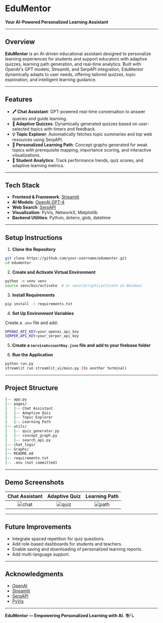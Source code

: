 # EduMentor

**Your AI-Powered Personalized Learning Assistant**

---

## Overview

**EduMentor** is an AI-driven educational assistant designed to personalize learning experiences for students and support educators with adaptive quizzes, learning path generation, and real-time analytics. Built with OpenAI's GPT models, Streamlit, and SerpAPI integration, EduMentor dynamically adapts to user needs, offering tailored quizzes, topic exploration, and intelligent learning guidance.

---

## Features

- **🖊️ Chat Assistant**: GPT-powered real-time conversation to answer queries and guide learning.
- **🔢 Adaptive Quizzes**: Dynamically generated quizzes based on user-selected topics with timers and feedback.
- **💡 Topic Explorer**: Automatically fetches topic summaries and top web resources using SerpAPI.
- **🔹 Personalized Learning Path**: Concept graphs generated for weak topics with prerequisite mapping, importance scoring, and interactive visualizations.
- **🔬 Student Analytics**: Track performance trends, quiz scores, and adaptive learning metrics.

---

## Tech Stack

- **Frontend & Framework**: [Streamlit](https://streamlit.io/)
- **AI Models**: [OpenAI GPT-4](https://openai.com/)
- **Web Search**: [SerpAPI](https://serpapi.com/)
- **Visualization**: PyVis, NetworkX, Matplotlib
- **Backend Utilities**: Python, dotenv, glob, datetime

---

## Setup Instructions

1. **Clone the Repository**
```bash
git clone https://github.com/your-username/edumentor.git
cd edumentor
```

2. **Create and Activate Virtual Environment**
```bash
python -m venv venv
source venv/bin/activate  # or venv\Scripts\activate on Windows
```

3. **Install Requirements**
```bash
pip install -r requirements.txt
```

4. **Set Up Environment Variables**

Create a `.env` file and add:
```bash
OPENAI_API_KEY=your_openai_api_key
SERPER_API_KEY=your_serper_api_key
```
5. **Create a `serviceAccountKey.json` file and add to your firebase folder**

6. **Run the Application**
```bash
python run.py
streamlit run streamlit_ui/main.py (In another terminal)
```

---

## Project Structure

```bash
|-- app.py
|-- pages/
|   |-- Chat Assistant
|   |-- Adaptive Quiz
|   |-- Topic Explorer
|   |-- Learning Path
|-- utils/
|   |-- quiz_generator.py
|   |-- concept_graph.py
|   |-- search_api.py
|-- chat_logs/
|-- Graphs/
|-- README.md
|-- requirements.txt
|-- .env (not committed)
```

---

## Demo Screenshots

| Chat Assistant | Adaptive Quiz | Learning Path |
|:---:|:---:|:---:|
| ![chat](screenshots/chat_assistant.png) | ![quiz](screenshots/adaptive_quiz.png) | ![path](screenshots/learning_path.png) |

---

## Future Improvements

- Integrate spaced repetition for quiz questions.
- Add role-based dashboards for students and teachers.
- Enable saving and downloading of personalized learning reports.
- Add multi-language support.

---


## Acknowledgments

- [OpenAI](https://openai.com/)
- [Streamlit](https://streamlit.io/)
- [SerpAPI](https://serpapi.com/)
- [PyVis](https://pyvis.readthedocs.io/en/latest/)

---

**EduMentor — Empowering Personalized Learning with AI.** 📚🔍

